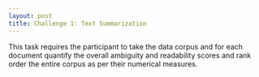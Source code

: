 ```yaml
---
layout: post
title: Challenge 1: Text Summarization 
---
```


This task requires the participant to take the data corpus and for each document quantify the overall ambiguity and readability scores and rank order the entire corpus as per their numerical measures.
